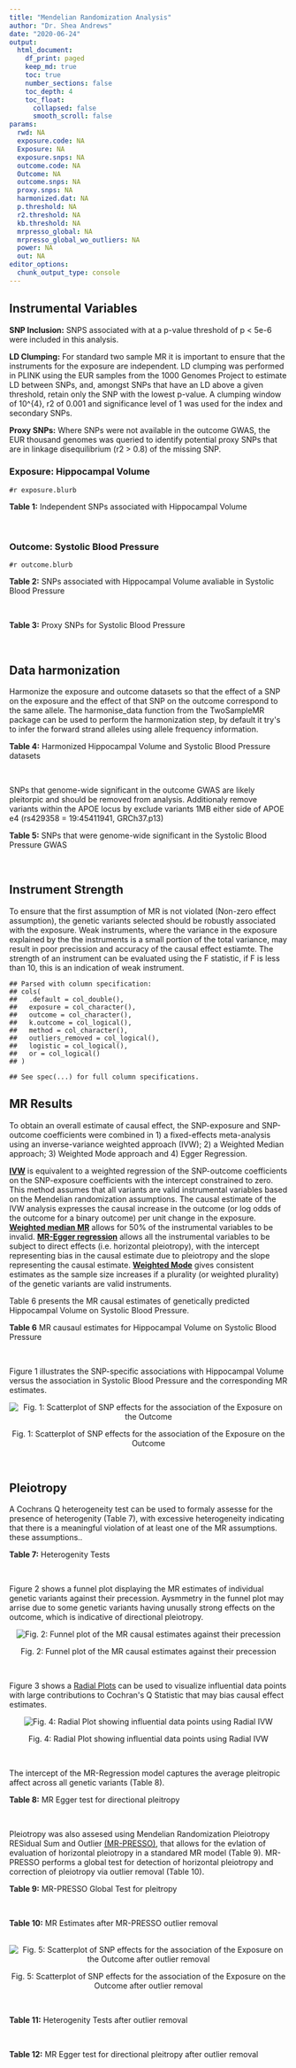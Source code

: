 ```yaml
---
title: "Mendelian Randomization Analysis"
author: "Dr. Shea Andrews"
date: "2020-06-24"
output:
  html_document:
    df_print: paged
    keep_md: true
    toc: true
    number_sections: false
    toc_depth: 4
    toc_float:
      collapsed: false
      smooth_scroll: false
params:
  rwd: NA
  exposure.code: NA
  Exposure: NA
  exposure.snps: NA
  outcome.code: NA
  Outcome: NA
  outcome.snps: NA
  proxy.snps: NA
  harmonized.dat: NA
  p.threshold: NA
  r2.threshold: NA
  kb.threshold: NA
  mrpresso_global: NA
  mrpresso_global_wo_outliers: NA
  power: NA
  out: NA
editor_options:
  chunk_output_type: console
---
```







## Instrumental Variables
**SNP Inclusion:** SNPS associated with at a p-value threshold of p < 5e-6 were included in this analysis.
<br>

**LD Clumping:** For standard two sample MR it is important to ensure that the instruments for the exposure are independent. LD clumping was performed in PLINK using the EUR samples from the 1000 Genomes Project to estimate LD between SNPs, and, amongst SNPs that have an LD above a given threshold, retain only the SNP with the lowest p-value. A clumping window of 10^{4}, r2 of 0.001 and significance level of 1 was used for the index and secondary SNPs.
<br>

**Proxy SNPs:** Where SNPs were not available in the outcome GWAS, the EUR thousand genomes was queried to identify potential proxy SNPs that are in linkage disequilibrium (r2 > 0.8) of the missing SNP.
<br>

### Exposure: Hippocampal Volume
`#r exposure.blurb`
<br>

**Table 1:** Independent SNPs associated with Hippocampal Volume
<div data-pagedtable="false">
  <script data-pagedtable-source type="application/json">
{"columns":[{"label":["SNP"],"name":[1],"type":["chr"],"align":["left"]},{"label":["CHROM"],"name":[2],"type":["dbl"],"align":["right"]},{"label":["POS"],"name":[3],"type":["dbl"],"align":["right"]},{"label":["REF"],"name":[4],"type":["chr"],"align":["left"]},{"label":["ALT"],"name":[5],"type":["chr"],"align":["left"]},{"label":["AF"],"name":[6],"type":["dbl"],"align":["right"]},{"label":["BETA"],"name":[7],"type":["dbl"],"align":["right"]},{"label":["SE"],"name":[8],"type":["dbl"],"align":["right"]},{"label":["Z"],"name":[9],"type":["dbl"],"align":["right"]},{"label":["P"],"name":[10],"type":["dbl"],"align":["right"]},{"label":["N"],"name":[11],"type":["dbl"],"align":["right"]},{"label":["TRAIT"],"name":[12],"type":["chr"],"align":["left"]}],"data":[{"1":"rs10908512","2":"1","3":"153856498","4":"C","5":"T","6":"0.5624","7":"0.04051169","8":"0.008700965","9":"4.656","10":"3.217e-06","11":"26814","12":"Hippocampal_Volume"},{"1":"rs7588305","2":"2","3":"8780959","4":"G","5":"C","6":"0.5308","7":"-0.04002256","8":"0.008681684","9":"-4.610","10":"4.023e-06","11":"26615","12":"Hippocampal_Volume"},{"1":"rs59966106","2":"2","3":"96999086","4":"A","5":"G","6":"0.3114","7":"0.04276760","8":"0.009321611","9":"4.588","10":"4.470e-06","11":"26814","12":"Hippocampal_Volume"},{"1":"rs2268894","2":"2","3":"162856148","4":"C","5":"T","6":"0.5412","7":"-0.05668170","8":"0.008658983","9":"-6.546","10":"5.894e-11","11":"26814","12":"Hippocampal_Volume"},{"1":"rs138012093","2":"4","3":"134506440","4":"G","5":"A","6":"0.0173","7":"-0.16180284","8":"0.033576021","9":"-4.819","10":"1.445e-06","11":"26065","12":"Hippocampal_Volume"},{"1":"rs144578582","2":"4","3":"155539564","4":"G","5":"A","6":"0.0068","7":"-0.36225028","8":"0.074659992","9":"-4.852","10":"1.221e-06","11":"13258","12":"Hippocampal_Volume"},{"1":"rs6552737","2":"4","3":"184955461","4":"T","5":"A","6":"0.4152","7":"-0.04324518","8":"0.008759404","9":"-4.937","10":"7.922e-07","11":"26814","12":"Hippocampal_Volume"},{"1":"rs2289881","2":"5","3":"66084260","4":"G","5":"T","6":"0.3544","7":"-0.05014690","8":"0.009022472","9":"-5.558","10":"2.728e-08","11":"26814","12":"Hippocampal_Volume"},{"1":"rs148054686","2":"5","3":"94459128","4":"G","5":"A","6":"0.0124","7":"-0.21659175","8":"0.047064699","9":"-4.602","10":"4.184e-06","11":"18411","12":"Hippocampal_Volume"},{"1":"rs10041542","2":"5","3":"167832067","4":"T","5":"C","6":"0.2452","7":"-0.04686000","8":"0.010070917","9":"-4.653","10":"3.273e-06","11":"26615","12":"Hippocampal_Volume"},{"1":"rs17172044","2":"7","3":"42397586","4":"A","5":"C","6":"0.0775","7":"-0.07408290","8":"0.016143574","9":"-4.589","10":"4.464e-06","11":"26814","12":"Hippocampal_Volume"},{"1":"rs2346440","2":"7","3":"133685512","4":"G","5":"C","6":"0.4591","7":"0.04059843","8":"0.008661921","9":"4.687","10":"2.767e-06","11":"26814","12":"Hippocampal_Volume"},{"1":"rs11979341","2":"7","3":"155797978","4":"C","5":"G","6":"0.3163","7":"0.06558170","8":"0.009708611","9":"6.755","10":"1.424e-11","11":"24484","12":"Hippocampal_Volume"},{"1":"rs11993215","2":"8","3":"28055926","4":"A","5":"T","6":"0.9102","7":"0.06998320","8":"0.015193929","9":"4.606","10":"4.108e-06","11":"26477","12":"Hippocampal_Volume"},{"1":"rs113835443","2":"8","3":"144717251","4":"C","5":"T","6":"0.0904","7":"0.07553081","8":"0.016197900","9":"4.663","10":"3.118e-06","11":"23154","12":"Hippocampal_Volume"},{"1":"rs62583528","2":"9","3":"106929593","4":"G","5":"A","6":"0.1951","7":"0.05622208","8":"0.010891531","9":"5.162","10":"2.447e-07","11":"26814","12":"Hippocampal_Volume"},{"1":"rs7020341","2":"9","3":"119247974","4":"G","5":"C","6":"0.3590","7":"0.05989482","8":"0.009013518","9":"6.645","10":"3.035e-11","11":"26700","12":"Hippocampal_Volume"},{"1":"rs11245365","2":"10","3":"126482389","4":"G","5":"A","6":"0.5648","7":"-0.04474128","8":"0.008786582","9":"-5.092","10":"3.547e-07","11":"26322","12":"Hippocampal_Volume"},{"1":"rs12802656","2":"11","3":"16534415","4":"A","5":"C","6":"0.4696","7":"-0.03979580","8":"0.008681459","9":"-4.584","10":"4.560e-06","11":"26614","12":"Hippocampal_Volume"},{"1":"rs659065","2":"12","3":"4008887","4":"C","5":"G","6":"0.1413","7":"-0.06743310","8":"0.012611389","9":"-5.347","10":"8.931e-08","11":"25881","12":"Hippocampal_Volume"},{"1":"rs61921502","2":"12","3":"65832468","4":"T","5":"G","6":"0.1534","7":"-0.10788400","8":"0.011964511","9":"-9.017","10":"1.941e-19","11":"26814","12":"Hippocampal_Volume"},{"1":"rs79522035","2":"12","3":"72956782","4":"C","5":"T","6":"0.0419","7":"0.09939183","8":"0.021592837","9":"4.603","10":"4.164e-06","11":"26692","12":"Hippocampal_Volume"},{"1":"rs77956314","2":"12","3":"117323367","4":"T","5":"C","6":"0.0840","7":"0.16185400","8":"0.015536016","9":"10.418","10":"2.055e-25","11":"26814","12":"Hippocampal_Volume"},{"1":"rs143933797","2":"17","3":"78252238","4":"G","5":"A","6":"0.0166","7":"0.22638451","8":"0.047143797","9":"4.802","10":"1.571e-06","11":"13758","12":"Hippocampal_Volume"},{"1":"rs79727675","2":"18","3":"11653053","4":"C","5":"A","6":"0.0472","7":"-0.13610794","8":"0.027913852","9":"-4.876","10":"1.082e-06","11":"14245","12":"Hippocampal_Volume"},{"1":"rs429358","2":"19","3":"45411941","4":"T","5":"C","6":"0.1537","7":"-0.06342470","8":"0.012519680","9":"-5.066","10":"4.067e-07","11":"24498","12":"Hippocampal_Volume"},{"1":"rs6060504","2":"20","3":"34197619","4":"T","5":"C","6":"0.1624","7":"0.06315530","8":"0.011701919","9":"5.397","10":"6.762e-08","11":"26814","12":"Hippocampal_Volume"},{"1":"rs5753220","2":"22","3":"30986350","4":"T","5":"C","6":"0.2497","7":"-0.04931970","8":"0.010038609","9":"-4.913","10":"8.988e-07","11":"26459","12":"Hippocampal_Volume"}],"options":{"columns":{"min":{},"max":[10]},"rows":{"min":[10],"max":[10]},"pages":{}}}
  </script>
</div>
<br>

### Outcome: Systolic Blood Pressure
`#r outcome.blurb`
<br>

**Table 2:** SNPs associated with Hippocampal Volume avaliable in Systolic Blood Pressure
<div data-pagedtable="false">
  <script data-pagedtable-source type="application/json">
{"columns":[{"label":["SNP"],"name":[1],"type":["chr"],"align":["left"]},{"label":["CHROM"],"name":[2],"type":["dbl"],"align":["right"]},{"label":["POS"],"name":[3],"type":["dbl"],"align":["right"]},{"label":["REF"],"name":[4],"type":["chr"],"align":["left"]},{"label":["ALT"],"name":[5],"type":["chr"],"align":["left"]},{"label":["AF"],"name":[6],"type":["dbl"],"align":["right"]},{"label":["BETA"],"name":[7],"type":["dbl"],"align":["right"]},{"label":["SE"],"name":[8],"type":["dbl"],"align":["right"]},{"label":["Z"],"name":[9],"type":["dbl"],"align":["right"]},{"label":["P"],"name":[10],"type":["dbl"],"align":["right"]},{"label":["N"],"name":[11],"type":["dbl"],"align":["right"]},{"label":["TRAIT"],"name":[12],"type":["chr"],"align":["left"]}],"data":[{"1":"rs10908512","2":"1","3":"153856498","4":"C","5":"T","6":"0.5595","7":"0.0666","8":"0.0303","9":"2.19801980","10":"2.808e-02","11":"737055","12":"Systolic_Blood_Pressure"},{"1":"rs7588305","2":"2","3":"8780959","4":"G","5":"C","6":"0.5421","7":"0.0270","8":"0.0313","9":"0.86261981","10":"3.893e-01","11":"735053","12":"Systolic_Blood_Pressure"},{"1":"rs59966106","2":"2","3":"96999086","4":"A","5":"G","6":"0.3186","7":"-0.1201","8":"0.0322","9":"-3.72981000","10":"1.939e-04","11":"738169","12":"Systolic_Blood_Pressure"},{"1":"rs2268894","2":"2","3":"162856148","4":"C","5":"T","6":"0.5306","7":"-0.0263","8":"0.0302","9":"-0.87086093","10":"3.840e-01","11":"738170","12":"Systolic_Blood_Pressure"},{"1":"rs138012093","2":"4","3":"134506440","4":"G","5":"A","6":"0.0180","7":"-0.0059","8":"0.1263","9":"-0.04671417","10":"9.624e-01","11":"734693","12":"Systolic_Blood_Pressure"},{"1":"rs144578582","2":"NA","3":"NA","4":"NA","5":"NA","6":"NA","7":"NA","8":"NA","9":"NA","10":"NA","11":"NA","12":"NA"},{"1":"rs6552737","2":"4","3":"184955461","4":"T","5":"A","6":"0.4310","7":"-0.0108","8":"0.0311","9":"-0.34726688","10":"7.288e-01","11":"734147","12":"Systolic_Blood_Pressure"},{"1":"rs2289881","2":"5","3":"66084260","4":"G","5":"T","6":"0.3568","7":"-0.0658","8":"0.0315","9":"-2.08888889","10":"3.694e-02","11":"738169","12":"Systolic_Blood_Pressure"},{"1":"rs148054686","2":"NA","3":"NA","4":"NA","5":"NA","6":"NA","7":"NA","8":"NA","9":"NA","10":"NA","11":"NA","12":"NA"},{"1":"rs10041542","2":"5","3":"167832067","4":"T","5":"C","6":"0.2501","7":"-0.0064","8":"0.0352","9":"-0.18181800","10":"8.552e-01","11":"735149","12":"Systolic_Blood_Pressure"},{"1":"rs17172044","2":"7","3":"42397586","4":"A","5":"C","6":"0.0733","7":"0.0366","8":"0.0584","9":"0.62671200","10":"5.304e-01","11":"738167","12":"Systolic_Blood_Pressure"},{"1":"rs2346440","2":"7","3":"133685512","4":"G","5":"C","6":"0.4578","7":"0.0163","8":"0.0302","9":"0.53973510","10":"5.892e-01","11":"738170","12":"Systolic_Blood_Pressure"},{"1":"rs11979341","2":"7","3":"155797978","4":"C","5":"G","6":"0.3065","7":"0.0098","8":"0.0350","9":"0.28000000","10":"7.804e-01","11":"720283","12":"Systolic_Blood_Pressure"},{"1":"rs11993215","2":"NA","3":"NA","4":"NA","5":"NA","6":"NA","7":"NA","8":"NA","9":"NA","10":"NA","11":"NA","12":"NA"},{"1":"rs113835443","2":"8","3":"144717251","4":"C","5":"T","6":"0.1008","7":"-0.0374","8":"0.0529","9":"-0.70699433","10":"4.796e-01","11":"724654","12":"Systolic_Blood_Pressure"},{"1":"rs62583528","2":"9","3":"106929593","4":"G","5":"A","6":"0.2103","7":"0.0429","8":"0.0373","9":"1.15013405","10":"2.501e-01","11":"745818","12":"Systolic_Blood_Pressure"},{"1":"rs7020341","2":"9","3":"119247974","4":"G","5":"C","6":"0.3606","7":"0.0216","8":"0.0314","9":"0.68789809","10":"4.906e-01","11":"741944","12":"Systolic_Blood_Pressure"},{"1":"rs11245365","2":"10","3":"126482389","4":"G","5":"A","6":"0.5711","7":"-0.0365","8":"0.0305","9":"-1.19672131","10":"2.307e-01","11":"738170","12":"Systolic_Blood_Pressure"},{"1":"rs12802656","2":"11","3":"16534415","4":"A","5":"C","6":"0.4796","7":"-0.1718","8":"0.0303","9":"-5.66997000","10":"1.375e-08","11":"729908","12":"Systolic_Blood_Pressure"},{"1":"rs659065","2":"12","3":"4008887","4":"C","5":"G","6":"0.1448","7":"-0.0040","8":"0.0428","9":"-0.09345790","10":"9.259e-01","11":"742025","12":"Systolic_Blood_Pressure"},{"1":"rs61921502","2":"12","3":"65832468","4":"T","5":"G","6":"0.1649","7":"-0.0341","8":"0.0419","9":"-0.81384200","10":"4.161e-01","11":"744813","12":"Systolic_Blood_Pressure"},{"1":"rs79522035","2":"12","3":"72956782","4":"C","5":"T","6":"0.0402","7":"0.0456","8":"0.0798","9":"0.57142857","10":"5.676e-01","11":"744703","12":"Systolic_Blood_Pressure"},{"1":"rs77956314","2":"12","3":"117323367","4":"T","5":"C","6":"0.0835","7":"0.1033","8":"0.0548","9":"1.88504000","10":"5.933e-02","11":"745817","12":"Systolic_Blood_Pressure"},{"1":"rs143933797","2":"17","3":"78252238","4":"G","5":"A","6":"0.0287","7":"-0.0609","8":"0.0996","9":"-0.61144578","10":"5.409e-01","11":"709941","12":"Systolic_Blood_Pressure"},{"1":"rs79727675","2":"18","3":"11653053","4":"C","5":"A","6":"0.0521","7":"0.0040","8":"0.0736","9":"0.05434783","10":"9.569e-01","11":"689699","12":"Systolic_Blood_Pressure"},{"1":"rs429358","2":"19","3":"45411941","4":"T","5":"C","6":"0.1532","7":"0.1377","8":"0.0429","9":"3.20979000","10":"1.322e-03","11":"739409","12":"Systolic_Blood_Pressure"},{"1":"rs6060504","2":"20","3":"34197619","4":"T","5":"C","6":"0.1499","7":"0.0476","8":"0.0423","9":"1.12530000","10":"2.604e-01","11":"745818","12":"Systolic_Blood_Pressure"},{"1":"rs5753220","2":"22","3":"30986350","4":"T","5":"C","6":"0.2604","7":"0.0166","8":"0.0344","9":"0.48255800","10":"6.292e-01","11":"737558","12":"Systolic_Blood_Pressure"}],"options":{"columns":{"min":{},"max":[10]},"rows":{"min":[10],"max":[10]},"pages":{}}}
  </script>
</div>
<br>

**Table 3:** Proxy SNPs for Systolic Blood Pressure
<div data-pagedtable="false">
  <script data-pagedtable-source type="application/json">
{"columns":[{"label":["target_snp"],"name":[1],"type":["chr"],"align":["left"]},{"label":["proxy_snp"],"name":[2],"type":["lgl"],"align":["right"]},{"label":["ld.r2"],"name":[3],"type":["lgl"],"align":["right"]},{"label":["Dprime"],"name":[4],"type":["lgl"],"align":["right"]},{"label":["PHASE"],"name":[5],"type":["lgl"],"align":["right"]},{"label":["X12"],"name":[6],"type":["lgl"],"align":["right"]},{"label":["CHROM"],"name":[7],"type":["lgl"],"align":["right"]},{"label":["POS"],"name":[8],"type":["lgl"],"align":["right"]},{"label":["REF.proxy"],"name":[9],"type":["lgl"],"align":["right"]},{"label":["ALT.proxy"],"name":[10],"type":["lgl"],"align":["right"]},{"label":["AF"],"name":[11],"type":["lgl"],"align":["right"]},{"label":["BETA"],"name":[12],"type":["lgl"],"align":["right"]},{"label":["SE"],"name":[13],"type":["lgl"],"align":["right"]},{"label":["Z"],"name":[14],"type":["lgl"],"align":["right"]},{"label":["P"],"name":[15],"type":["lgl"],"align":["right"]},{"label":["N"],"name":[16],"type":["lgl"],"align":["right"]},{"label":["TRAIT"],"name":[17],"type":["lgl"],"align":["right"]},{"label":["ref"],"name":[18],"type":["lgl"],"align":["right"]},{"label":["ref.proxy"],"name":[19],"type":["lgl"],"align":["right"]},{"label":["alt"],"name":[20],"type":["lgl"],"align":["right"]},{"label":["alt.proxy"],"name":[21],"type":["lgl"],"align":["right"]},{"label":["ALT"],"name":[22],"type":["lgl"],"align":["right"]},{"label":["REF"],"name":[23],"type":["lgl"],"align":["right"]},{"label":["proxy.outcome"],"name":[24],"type":["lgl"],"align":["right"]}],"data":[{"1":"rs144578582","2":"NA","3":"NA","4":"NA","5":"NA","6":"NA","7":"NA","8":"NA","9":"NA","10":"NA","11":"NA","12":"NA","13":"NA","14":"NA","15":"NA","16":"NA","17":"NA","18":"NA","19":"NA","20":"NA","21":"NA","22":"NA","23":"NA","24":"NA"},{"1":"rs148054686","2":"NA","3":"NA","4":"NA","5":"NA","6":"NA","7":"NA","8":"NA","9":"NA","10":"NA","11":"NA","12":"NA","13":"NA","14":"NA","15":"NA","16":"NA","17":"NA","18":"NA","19":"NA","20":"NA","21":"NA","22":"NA","23":"NA","24":"NA"},{"1":"rs11993215","2":"NA","3":"NA","4":"NA","5":"NA","6":"NA","7":"NA","8":"NA","9":"NA","10":"NA","11":"NA","12":"NA","13":"NA","14":"NA","15":"NA","16":"NA","17":"NA","18":"NA","19":"NA","20":"NA","21":"NA","22":"NA","23":"NA","24":"NA"}],"options":{"columns":{"min":{},"max":[10]},"rows":{"min":[10],"max":[10]},"pages":{}}}
  </script>
</div>
<br>

## Data harmonization
Harmonize the exposure and outcome datasets so that the effect of a SNP on the exposure and the effect of that SNP on the outcome correspond to the same allele. The harmonise_data function from the TwoSampleMR package can be used to perform the harmonization step, by default it try's to infer the forward strand alleles using allele frequency information.
<br>

**Table 4:** Harmonized Hippocampal Volume and Systolic Blood Pressure datasets
<div data-pagedtable="false">
  <script data-pagedtable-source type="application/json">
{"columns":[{"label":["SNP"],"name":[1],"type":["chr"],"align":["left"]},{"label":["effect_allele.exposure"],"name":[2],"type":["chr"],"align":["left"]},{"label":["other_allele.exposure"],"name":[3],"type":["chr"],"align":["left"]},{"label":["effect_allele.outcome"],"name":[4],"type":["chr"],"align":["left"]},{"label":["other_allele.outcome"],"name":[5],"type":["chr"],"align":["left"]},{"label":["beta.exposure"],"name":[6],"type":["dbl"],"align":["right"]},{"label":["beta.outcome"],"name":[7],"type":["dbl"],"align":["right"]},{"label":["eaf.exposure"],"name":[8],"type":["dbl"],"align":["right"]},{"label":["eaf.outcome"],"name":[9],"type":["dbl"],"align":["right"]},{"label":["remove"],"name":[10],"type":["lgl"],"align":["right"]},{"label":["palindromic"],"name":[11],"type":["lgl"],"align":["right"]},{"label":["ambiguous"],"name":[12],"type":["lgl"],"align":["right"]},{"label":["id.outcome"],"name":[13],"type":["chr"],"align":["left"]},{"label":["chr.outcome"],"name":[14],"type":["dbl"],"align":["right"]},{"label":["pos.outcome"],"name":[15],"type":["dbl"],"align":["right"]},{"label":["se.outcome"],"name":[16],"type":["dbl"],"align":["right"]},{"label":["z.outcome"],"name":[17],"type":["dbl"],"align":["right"]},{"label":["pval.outcome"],"name":[18],"type":["dbl"],"align":["right"]},{"label":["samplesize.outcome"],"name":[19],"type":["dbl"],"align":["right"]},{"label":["outcome"],"name":[20],"type":["chr"],"align":["left"]},{"label":["mr_keep.outcome"],"name":[21],"type":["lgl"],"align":["right"]},{"label":["pval_origin.outcome"],"name":[22],"type":["chr"],"align":["left"]},{"label":["chr.exposure"],"name":[23],"type":["dbl"],"align":["right"]},{"label":["pos.exposure"],"name":[24],"type":["dbl"],"align":["right"]},{"label":["se.exposure"],"name":[25],"type":["dbl"],"align":["right"]},{"label":["z.exposure"],"name":[26],"type":["dbl"],"align":["right"]},{"label":["pval.exposure"],"name":[27],"type":["dbl"],"align":["right"]},{"label":["samplesize.exposure"],"name":[28],"type":["dbl"],"align":["right"]},{"label":["exposure"],"name":[29],"type":["chr"],"align":["left"]},{"label":["mr_keep.exposure"],"name":[30],"type":["lgl"],"align":["right"]},{"label":["pval_origin.exposure"],"name":[31],"type":["chr"],"align":["left"]},{"label":["id.exposure"],"name":[32],"type":["chr"],"align":["left"]},{"label":["action"],"name":[33],"type":["dbl"],"align":["right"]},{"label":["mr_keep"],"name":[34],"type":["lgl"],"align":["right"]},{"label":["pleitropy_keep"],"name":[35],"type":["lgl"],"align":["right"]},{"label":["pt"],"name":[36],"type":["dbl"],"align":["right"]},{"label":["mrpresso_RSSobs"],"name":[37],"type":["dbl"],"align":["right"]},{"label":["mrpresso_pval"],"name":[38],"type":["chr"],"align":["left"]},{"label":["mrpresso_keep"],"name":[39],"type":["lgl"],"align":["right"]}],"data":[{"1":"rs10041542","2":"C","3":"T","4":"C","5":"T","6":"-0.04686000","7":"-0.0064","8":"0.2452","9":"0.2501","10":"FALSE","11":"FALSE","12":"FALSE","13":"Te6mEv","14":"5","15":"167832067","16":"0.0352","17":"-0.18181800","18":"8.552e-01","19":"735149","20":"Evangelou2018sbp","21":"TRUE","22":"reported","23":"5","24":"167832067","25":"0.010070917","26":"-4.653","27":"3.273e-06","28":"26615","29":"Hilbar2017hipv","30":"TRUE","31":"reported","32":"CI1AIJ","33":"2","34":"TRUE","35":"TRUE","36":"5e-06","37":"2.710720e-05","38":"1","39":"TRUE"},{"1":"rs10908512","2":"T","3":"C","4":"T","5":"C","6":"0.04051169","7":"0.0666","8":"0.5624","9":"0.5595","10":"FALSE","11":"FALSE","12":"FALSE","13":"Te6mEv","14":"1","15":"153856498","16":"0.0303","17":"2.19801980","18":"2.808e-02","19":"737055","20":"Evangelou2018sbp","21":"TRUE","22":"reported","23":"1","24":"153856498","25":"0.008700965","26":"4.656","27":"3.217e-06","28":"26814","29":"Hilbar2017hipv","30":"TRUE","31":"reported","32":"CI1AIJ","33":"2","34":"TRUE","35":"TRUE","36":"5e-06","37":"3.413367e-03","38":"1","39":"TRUE"},{"1":"rs11245365","2":"A","3":"G","4":"A","5":"G","6":"-0.04474128","7":"-0.0365","8":"0.5648","9":"0.5711","10":"FALSE","11":"FALSE","12":"FALSE","13":"Te6mEv","14":"10","15":"126482389","16":"0.0305","17":"-1.19672131","18":"2.307e-01","19":"738170","20":"Evangelou2018sbp","21":"TRUE","22":"reported","23":"10","24":"126482389","25":"0.008786582","26":"-5.092","27":"3.547e-07","28":"26322","29":"Hilbar2017hipv","30":"TRUE","31":"reported","32":"CI1AIJ","33":"2","34":"TRUE","35":"TRUE","36":"5e-06","37":"7.026060e-04","38":"1","39":"TRUE"},{"1":"rs113835443","2":"T","3":"C","4":"T","5":"C","6":"0.07553081","7":"-0.0374","8":"0.0904","9":"0.1008","10":"FALSE","11":"FALSE","12":"FALSE","13":"Te6mEv","14":"8","15":"144717251","16":"0.0529","17":"-0.70699433","18":"4.796e-01","19":"724654","20":"Evangelou2018sbp","21":"TRUE","22":"reported","23":"8","24":"144717251","25":"0.016197900","26":"4.663","27":"3.118e-06","28":"23154","29":"Hilbar2017hipv","30":"TRUE","31":"reported","32":"CI1AIJ","33":"2","34":"TRUE","35":"TRUE","36":"5e-06","37":"3.341982e-03","38":"1","39":"TRUE"},{"1":"rs11979341","2":"G","3":"C","4":"G","5":"C","6":"0.06558170","7":"0.0098","8":"0.3163","9":"0.3065","10":"FALSE","11":"TRUE","12":"FALSE","13":"Te6mEv","14":"7","15":"155797978","16":"0.0350","17":"0.28000000","18":"7.804e-01","19":"720283","20":"Evangelou2018sbp","21":"TRUE","22":"reported","23":"7","24":"155797978","25":"0.009708611","26":"6.755","27":"1.424e-11","28":"24484","29":"Hilbar2017hipv","30":"TRUE","31":"reported","32":"CI1AIJ","33":"2","34":"TRUE","35":"TRUE","36":"5e-06","37":"4.374358e-05","38":"1","39":"TRUE"},{"1":"rs12802656","2":"C","3":"A","4":"C","5":"A","6":"-0.03979580","7":"-0.1718","8":"0.4696","9":"0.4796","10":"FALSE","11":"FALSE","12":"FALSE","13":"Te6mEv","14":"11","15":"16534415","16":"0.0303","17":"-5.66997000","18":"1.375e-08","19":"729908","20":"Evangelou2018sbp","21":"TRUE","22":"reported","23":"11","24":"16534415","25":"0.008681459","26":"-4.584","27":"4.560e-06","28":"26614","29":"Hilbar2017hipv","30":"TRUE","31":"reported","32":"CI1AIJ","33":"2","34":"TRUE","35":"FALSE","36":"5e-06","37":"NA","38":"NA","39":"NA"},{"1":"rs138012093","2":"A","3":"G","4":"A","5":"G","6":"-0.16180284","7":"-0.0059","8":"0.0173","9":"0.0180","10":"FALSE","11":"FALSE","12":"FALSE","13":"Te6mEv","14":"4","15":"134506440","16":"0.1263","17":"-0.04671417","18":"9.624e-01","19":"734693","20":"Evangelou2018sbp","21":"TRUE","22":"reported","23":"4","24":"134506440","25":"0.033576021","26":"-4.819","27":"1.445e-06","28":"26065","29":"Hilbar2017hipv","30":"TRUE","31":"reported","32":"CI1AIJ","33":"2","34":"TRUE","35":"TRUE","36":"5e-06","37":"1.196301e-03","38":"1","39":"TRUE"},{"1":"rs143933797","2":"A","3":"G","4":"A","5":"G","6":"0.22638451","7":"-0.0609","8":"0.0166","9":"0.0287","10":"FALSE","11":"FALSE","12":"FALSE","13":"Te6mEv","14":"17","15":"78252238","16":"0.0996","17":"-0.61144578","18":"5.409e-01","19":"709941","20":"Evangelou2018sbp","21":"TRUE","22":"reported","23":"17","24":"78252238","25":"0.047143797","26":"4.802","27":"1.571e-06","28":"13758","29":"Hilbar2017hipv","30":"TRUE","31":"reported","32":"CI1AIJ","33":"2","34":"TRUE","35":"TRUE","36":"5e-06","37":"1.615113e-02","38":"1","39":"TRUE"},{"1":"rs17172044","2":"C","3":"A","4":"C","5":"A","6":"-0.07408290","7":"0.0366","8":"0.0775","9":"0.0733","10":"FALSE","11":"FALSE","12":"FALSE","13":"Te6mEv","14":"7","15":"42397586","16":"0.0584","17":"0.62671200","18":"5.304e-01","19":"738167","20":"Evangelou2018sbp","21":"TRUE","22":"reported","23":"7","24":"42397586","25":"0.016143574","26":"-4.589","27":"4.464e-06","28":"26814","29":"Hilbar2017hipv","30":"TRUE","31":"reported","32":"CI1AIJ","33":"2","34":"TRUE","35":"TRUE","36":"5e-06","37":"3.158766e-03","38":"1","39":"TRUE"},{"1":"rs2268894","2":"T","3":"C","4":"T","5":"C","6":"-0.05668170","7":"-0.0263","8":"0.5412","9":"0.5306","10":"FALSE","11":"FALSE","12":"FALSE","13":"Te6mEv","14":"2","15":"162856148","16":"0.0302","17":"-0.87086093","18":"3.840e-01","19":"738170","20":"Evangelou2018sbp","21":"TRUE","22":"reported","23":"2","24":"162856148","25":"0.008658983","26":"-6.546","27":"5.894e-11","28":"26814","29":"Hilbar2017hipv","30":"TRUE","31":"reported","32":"CI1AIJ","33":"2","34":"TRUE","35":"TRUE","36":"5e-06","37":"1.746304e-04","38":"1","39":"TRUE"},{"1":"rs2289881","2":"T","3":"G","4":"T","5":"G","6":"-0.05014690","7":"-0.0658","8":"0.3544","9":"0.3568","10":"FALSE","11":"FALSE","12":"FALSE","13":"Te6mEv","14":"5","15":"66084260","16":"0.0315","17":"-2.08888889","18":"3.694e-02","19":"738169","20":"Evangelou2018sbp","21":"TRUE","22":"reported","23":"5","24":"66084260","25":"0.009022472","26":"-5.558","27":"2.728e-08","28":"26814","29":"Hilbar2017hipv","30":"TRUE","31":"reported","32":"CI1AIJ","33":"2","34":"TRUE","35":"TRUE","36":"5e-06","37":"3.122975e-03","38":"1","39":"TRUE"},{"1":"rs2346440","2":"C","3":"G","4":"C","5":"G","6":"0.04059843","7":"0.0163","8":"0.4591","9":"0.4578","10":"FALSE","11":"TRUE","12":"TRUE","13":"Te6mEv","14":"7","15":"133685512","16":"0.0302","17":"0.53973510","18":"5.892e-01","19":"738170","20":"Evangelou2018sbp","21":"TRUE","22":"reported","23":"7","24":"133685512","25":"0.008661921","26":"4.687","27":"2.767e-06","28":"26814","29":"Hilbar2017hipv","30":"TRUE","31":"reported","32":"CI1AIJ","33":"2","34":"FALSE","35":"TRUE","36":"5e-06","37":"NA","38":"NA","39":"NA"},{"1":"rs429358","2":"C","3":"T","4":"C","5":"T","6":"-0.06342470","7":"0.1377","8":"0.1537","9":"0.1532","10":"FALSE","11":"FALSE","12":"FALSE","13":"Te6mEv","14":"19","15":"45411941","16":"0.0429","17":"3.20979000","18":"1.322e-03","19":"739409","20":"Evangelou2018sbp","21":"TRUE","22":"reported","23":"19","24":"45411941","25":"0.012519680","26":"-5.066","27":"4.067e-07","28":"24498","29":"Hilbar2017hipv","30":"TRUE","31":"reported","32":"CI1AIJ","33":"2","34":"TRUE","35":"FALSE","36":"5e-06","37":"NA","38":"NA","39":"NA"},{"1":"rs5753220","2":"C","3":"T","4":"C","5":"T","6":"-0.04931970","7":"0.0166","8":"0.2497","9":"0.2604","10":"FALSE","11":"FALSE","12":"FALSE","13":"Te6mEv","14":"22","15":"30986350","16":"0.0344","17":"0.48255800","18":"6.292e-01","19":"737558","20":"Evangelou2018sbp","21":"TRUE","22":"reported","23":"22","24":"30986350","25":"0.010038609","26":"-4.913","27":"8.988e-07","28":"26459","29":"Hilbar2017hipv","30":"TRUE","31":"reported","32":"CI1AIJ","33":"2","34":"TRUE","35":"TRUE","36":"5e-06","37":"8.798923e-04","38":"1","39":"TRUE"},{"1":"rs59966106","2":"G","3":"A","4":"G","5":"A","6":"0.04276760","7":"-0.1201","8":"0.3114","9":"0.3186","10":"FALSE","11":"FALSE","12":"FALSE","13":"Te6mEv","14":"2","15":"96999086","16":"0.0322","17":"-3.72981000","18":"1.939e-04","19":"738169","20":"Evangelou2018sbp","21":"TRUE","22":"reported","23":"2","24":"96999086","25":"0.009321611","26":"4.588","27":"4.470e-06","28":"26814","29":"Hilbar2017hipv","30":"TRUE","31":"reported","32":"CI1AIJ","33":"2","34":"TRUE","35":"TRUE","36":"5e-06","37":"1.808343e-02","38":"<0.02","39":"FALSE"},{"1":"rs6060504","2":"C","3":"T","4":"C","5":"T","6":"0.06315530","7":"0.0476","8":"0.1624","9":"0.1499","10":"FALSE","11":"FALSE","12":"FALSE","13":"Te6mEv","14":"20","15":"34197619","16":"0.0423","17":"1.12530000","18":"2.604e-01","19":"745818","20":"Evangelou2018sbp","21":"TRUE","22":"reported","23":"20","24":"34197619","25":"0.011701919","26":"5.397","27":"6.762e-08","28":"26814","29":"Hilbar2017hipv","30":"TRUE","31":"reported","32":"CI1AIJ","33":"2","34":"TRUE","35":"TRUE","36":"5e-06","37":"1.115118e-03","38":"1","39":"TRUE"},{"1":"rs61921502","2":"G","3":"T","4":"G","5":"T","6":"-0.10788400","7":"-0.0341","8":"0.1534","9":"0.1649","10":"FALSE","11":"FALSE","12":"FALSE","13":"Te6mEv","14":"12","15":"65832468","16":"0.0419","17":"-0.81384200","18":"4.161e-01","19":"744813","20":"Evangelou2018sbp","21":"TRUE","22":"reported","23":"12","24":"65832468","25":"0.011964511","26":"-9.017","27":"1.941e-19","28":"26814","29":"Hilbar2017hipv","30":"TRUE","31":"reported","32":"CI1AIJ","33":"2","34":"TRUE","35":"TRUE","36":"5e-06","37":"7.536493e-05","38":"1","39":"TRUE"},{"1":"rs62583528","2":"A","3":"G","4":"A","5":"G","6":"0.05622208","7":"0.0429","8":"0.1951","9":"0.2103","10":"FALSE","11":"FALSE","12":"FALSE","13":"Te6mEv","14":"9","15":"106929593","16":"0.0373","17":"1.15013405","18":"2.501e-01","19":"745818","20":"Evangelou2018sbp","21":"TRUE","22":"reported","23":"9","24":"106929593","25":"0.010891531","26":"5.162","27":"2.447e-07","28":"26814","29":"Hilbar2017hipv","30":"TRUE","31":"reported","32":"CI1AIJ","33":"2","34":"TRUE","35":"TRUE","36":"5e-06","37":"9.178080e-04","38":"1","39":"TRUE"},{"1":"rs6552737","2":"A","3":"T","4":"A","5":"T","6":"-0.04324518","7":"-0.0108","8":"0.4152","9":"0.4310","10":"FALSE","11":"TRUE","12":"TRUE","13":"Te6mEv","14":"4","15":"184955461","16":"0.0311","17":"-0.34726688","18":"7.288e-01","19":"734147","20":"Evangelou2018sbp","21":"TRUE","22":"reported","23":"4","24":"184955461","25":"0.008759404","26":"-4.937","27":"7.922e-07","28":"26814","29":"Hilbar2017hipv","30":"TRUE","31":"reported","32":"CI1AIJ","33":"2","34":"FALSE","35":"TRUE","36":"5e-06","37":"NA","38":"NA","39":"NA"},{"1":"rs659065","2":"G","3":"C","4":"G","5":"C","6":"-0.06743310","7":"-0.0040","8":"0.1413","9":"0.1448","10":"FALSE","11":"TRUE","12":"FALSE","13":"Te6mEv","14":"12","15":"4008887","16":"0.0428","17":"-0.09345790","18":"9.259e-01","19":"742025","20":"Evangelou2018sbp","21":"TRUE","22":"reported","23":"12","24":"4008887","25":"0.012611389","26":"-5.347","27":"8.931e-08","28":"25881","29":"Hilbar2017hipv","30":"TRUE","31":"reported","32":"CI1AIJ","33":"2","34":"TRUE","35":"TRUE","36":"5e-06","37":"1.694340e-04","38":"1","39":"TRUE"},{"1":"rs7020341","2":"C","3":"G","4":"C","5":"G","6":"0.05989482","7":"0.0216","8":"0.3590","9":"0.3606","10":"FALSE","11":"TRUE","12":"FALSE","13":"Te6mEv","14":"9","15":"119247974","16":"0.0314","17":"0.68789809","18":"4.906e-01","19":"741944","20":"Evangelou2018sbp","21":"TRUE","22":"reported","23":"9","24":"119247974","25":"0.009013518","26":"6.645","27":"3.035e-11","28":"26700","29":"Hilbar2017hipv","30":"TRUE","31":"reported","32":"CI1AIJ","33":"2","34":"TRUE","35":"TRUE","36":"5e-06","37":"5.483868e-05","38":"1","39":"TRUE"},{"1":"rs7588305","2":"C","3":"G","4":"C","5":"G","6":"-0.04002256","7":"0.0270","8":"0.5308","9":"0.5421","10":"FALSE","11":"TRUE","12":"TRUE","13":"Te6mEv","14":"2","15":"8780959","16":"0.0313","17":"0.86261981","18":"3.893e-01","19":"735053","20":"Evangelou2018sbp","21":"TRUE","22":"reported","23":"2","24":"8780959","25":"0.008681684","26":"-4.610","27":"4.023e-06","28":"26615","29":"Hilbar2017hipv","30":"TRUE","31":"reported","32":"CI1AIJ","33":"2","34":"FALSE","35":"TRUE","36":"5e-06","37":"NA","38":"NA","39":"NA"},{"1":"rs77956314","2":"C","3":"T","4":"C","5":"T","6":"0.16185400","7":"0.1033","8":"0.0840","9":"0.0835","10":"FALSE","11":"FALSE","12":"FALSE","13":"Te6mEv","14":"12","15":"117323367","16":"0.0548","17":"1.88504000","18":"5.933e-02","19":"745817","20":"Evangelou2018sbp","21":"TRUE","22":"reported","23":"12","24":"117323367","25":"0.015536016","26":"10.418","27":"2.055e-25","28":"26814","29":"Hilbar2017hipv","30":"TRUE","31":"reported","32":"CI1AIJ","33":"2","34":"TRUE","35":"TRUE","36":"5e-06","37":"5.546785e-03","38":"1","39":"TRUE"},{"1":"rs79522035","2":"T","3":"C","4":"T","5":"C","6":"0.09939183","7":"0.0456","8":"0.0419","9":"0.0402","10":"FALSE","11":"FALSE","12":"FALSE","13":"Te6mEv","14":"12","15":"72956782","16":"0.0798","17":"0.57142857","18":"5.676e-01","19":"744703","20":"Evangelou2018sbp","21":"TRUE","22":"reported","23":"12","24":"72956782","25":"0.021592837","26":"4.603","27":"4.164e-06","28":"26692","29":"Hilbar2017hipv","30":"TRUE","31":"reported","32":"CI1AIJ","33":"2","34":"TRUE","35":"TRUE","36":"5e-06","37":"4.781405e-04","38":"1","39":"TRUE"},{"1":"rs79727675","2":"A","3":"C","4":"A","5":"C","6":"-0.13610794","7":"0.0040","8":"0.0472","9":"0.0521","10":"FALSE","11":"FALSE","12":"FALSE","13":"Te6mEv","14":"18","15":"11653053","16":"0.0736","17":"0.05434783","18":"9.569e-01","19":"689699","20":"Evangelou2018sbp","21":"TRUE","22":"reported","23":"18","24":"11653053","25":"0.027913852","26":"-4.876","27":"1.082e-06","28":"14245","29":"Hilbar2017hipv","30":"TRUE","31":"reported","32":"CI1AIJ","33":"2","34":"TRUE","35":"TRUE","36":"5e-06","37":"1.560378e-03","38":"1","39":"TRUE"}],"options":{"columns":{"min":{},"max":[10]},"rows":{"min":[10],"max":[10]},"pages":{}}}
  </script>
</div>
<br>

SNPs that genome-wide significant in the outcome GWAS are likely pleitorpic and should be removed from analysis. Additionaly remove variants within the APOE locus by exclude variants 1MB either side of APOE e4 (rs429358 = 19:45411941, GRCh37.p13)
<br>


**Table 5:** SNPs that were genome-wide significant in the Systolic Blood Pressure GWAS
<div data-pagedtable="false">
  <script data-pagedtable-source type="application/json">
{"columns":[{"label":["SNP"],"name":[1],"type":["chr"],"align":["left"]},{"label":["chr.outcome"],"name":[2],"type":["dbl"],"align":["right"]},{"label":["pos.outcome"],"name":[3],"type":["dbl"],"align":["right"]},{"label":["pval.exposure"],"name":[4],"type":["dbl"],"align":["right"]},{"label":["pval.outcome"],"name":[5],"type":["dbl"],"align":["right"]}],"data":[{"1":"rs12802656","2":"11","3":"16534415","4":"4.560e-06","5":"1.375e-08"},{"1":"rs429358","2":"19","3":"45411941","4":"4.067e-07","5":"1.322e-03"}],"options":{"columns":{"min":{},"max":[10]},"rows":{"min":[10],"max":[10]},"pages":{}}}
  </script>
</div>
<br>


## Instrument Strength
To ensure that the first assumption of MR is not violated (Non-zero effect assumption), the genetic variants selected should be robustly associated with the exposure. Weak instruments, where the variance in the exposure explained by the the instruments is a small portion of the total variance, may result in poor precission and accuracy of the causal effect estiamte. The strength of an instrument can be evaluated using the F statistic, if F is less than 10, this is an indication of weak instrument.


```
## Parsed with column specification:
## cols(
##   .default = col_double(),
##   exposure = col_character(),
##   outcome = col_character(),
##   k.outcome = col_logical(),
##   method = col_character(),
##   outliers_removed = col_logical(),
##   logistic = col_logical(),
##   or = col_logical()
## )
```

```
## See spec(...) for full column specifications.
```

<div data-pagedtable="false">
  <script data-pagedtable-source type="application/json">
{"columns":[{"label":["outliers_removed"],"name":[1],"type":["lgl"],"align":["right"]},{"label":["pve.exposure"],"name":[2],"type":["dbl"],"align":["right"]},{"label":["F"],"name":[3],"type":["dbl"],"align":["right"]},{"label":["Alpha"],"name":[4],"type":["dbl"],"align":["right"]},{"label":["NCP"],"name":[5],"type":["dbl"],"align":["right"]},{"label":["Power"],"name":[6],"type":["dbl"],"align":["right"]}],"data":[{"1":"FALSE","2":"0.02557084","3":"35.15491","4":"0.05","5":"3.866505","6":"0.5025880"},{"1":"TRUE","2":"0.02479996","3":"35.86256","4":"0.05","5":"6.972950","6":"0.7519621"}],"options":{"columns":{"min":{},"max":[10]},"rows":{"min":[10],"max":[10]},"pages":{}}}
  </script>
</div>

##  MR Results
To obtain an overall estimate of causal effect, the SNP-exposure and SNP-outcome coefficients were combined in 1) a fixed-effects meta-analysis using an inverse-variance weighted approach (IVW); 2) a Weighted Median approach; 3) Weighted Mode approach and 4) Egger Regression.


[**IVW**](https://doi.org/10.1002/gepi.21758) is equivalent to a weighted regression of the SNP-outcome coefficients on the SNP-exposure coefficients with the intercept constrained to zero. This method assumes that all variants are valid instrumental variables based on the Mendelian randomization assumptions. The causal estimate of the IVW analysis expresses the causal increase in the outcome (or log odds of the outcome for a binary outcome) per unit change in the exposure. [**Weighted median MR**](https://doi.org/10.1002/gepi.21965) allows for 50% of the instrumental variables to be invalid. [**MR-Egger regression**](https://doi.org/10.1093/ije/dyw220) allows all the instrumental variables to be subject to direct effects (i.e. horizontal pleiotropy), with the intercept representing bias in the causal estimate due to pleiotropy and the slope representing the causal estimate. [**Weighted Mode**](https://doi.org/10.1093/ije/dyx102) gives consistent estimates as the sample size increases if a plurality (or weighted plurality) of the genetic variants are valid instruments.
<br>



Table 6 presents the MR causal estimates of genetically predicted Hippocampal Volume on Systolic Blood Pressure.
<br>

**Table 6** MR causaul estimates for Hippocampal Volume on Systolic Blood Pressure
<div data-pagedtable="false">
  <script data-pagedtable-source type="application/json">
{"columns":[{"label":["id.exposure"],"name":[1],"type":["chr"],"align":["left"]},{"label":["id.outcome"],"name":[2],"type":["chr"],"align":["left"]},{"label":["outcome"],"name":[3],"type":["fctr"],"align":["left"]},{"label":["exposure"],"name":[4],"type":["fctr"],"align":["left"]},{"label":["method"],"name":[5],"type":["fctr"],"align":["left"]},{"label":["nsnp"],"name":[6],"type":["int"],"align":["right"]},{"label":["b"],"name":[7],"type":["dbl"],"align":["right"]},{"label":["se"],"name":[8],"type":["dbl"],"align":["right"]},{"label":["pval"],"name":[9],"type":["dbl"],"align":["right"]}],"data":[{"1":"CI1AIJ","2":"Te6mEv","3":"Evangelou2018sbp","4":"Hilbar2017hipv","5":"Inverse variance weighted (fixed effects)","6":"20","7":"0.2444291","8":"0.1285642","9":"0.05727287"},{"1":"CI1AIJ","2":"Te6mEv","3":"Evangelou2018sbp","4":"Hilbar2017hipv","5":"Weighted median","6":"20","7":"0.3269708","8":"0.1815428","9":"0.07169234"},{"1":"CI1AIJ","2":"Te6mEv","3":"Evangelou2018sbp","4":"Hilbar2017hipv","5":"Weighted mode","6":"20","7":"0.3451919","8":"0.2854590","9":"0.24139881"},{"1":"CI1AIJ","2":"Te6mEv","3":"Evangelou2018sbp","4":"Hilbar2017hipv","5":"MR Egger","6":"20","7":"0.1928436","8":"0.3961170","9":"0.63225043"}],"options":{"columns":{"min":{},"max":[10]},"rows":{"min":[10],"max":[10]},"pages":{}}}
  </script>
</div>
<br>

Figure 1 illustrates the SNP-specific associations with Hippocampal Volume versus the association in Systolic Blood Pressure and the corresponding MR estimates.
<br>

<div class="figure" style="text-align: center">
<img src="/sc/arion/projects/LOAD/shea/Projects/MR_ADPhenome/results/MR_ADbidir/Hilbar2017hipv/Evangelou2018sbp/Hilbar2017hipv_5e-6_Evangelou2018sbp_MR_Analaysis_files/figure-html/scatter_plot-1.png" alt="Fig. 1: Scatterplot of SNP effects for the association of the Exposure on the Outcome"  />
<p class="caption">Fig. 1: Scatterplot of SNP effects for the association of the Exposure on the Outcome</p>
</div>
<br>


## Pleiotropy
A Cochrans Q heterogeneity test can be used to formaly assesse for the presence of heterogenity (Table 7), with excessive heterogeneity indicating that there is a meaningful violation of at least one of the MR assumptions.
these assumptions..
<br>

**Table 7:** Heterogenity Tests
<div data-pagedtable="false">
  <script data-pagedtable-source type="application/json">
{"columns":[{"label":["id.exposure"],"name":[1],"type":["chr"],"align":["left"]},{"label":["id.outcome"],"name":[2],"type":["chr"],"align":["left"]},{"label":["outcome"],"name":[3],"type":["fctr"],"align":["left"]},{"label":["exposure"],"name":[4],"type":["fctr"],"align":["left"]},{"label":["method"],"name":[5],"type":["fctr"],"align":["left"]},{"label":["Q"],"name":[6],"type":["dbl"],"align":["right"]},{"label":["Q_df"],"name":[7],"type":["dbl"],"align":["right"]},{"label":["Q_pval"],"name":[8],"type":["dbl"],"align":["right"]}],"data":[{"1":"CI1AIJ","2":"Te6mEv","3":"Evangelou2018sbp","4":"Hilbar2017hipv","5":"MR Egger","6":"30.87585","7":"18","8":"0.02975330"},{"1":"CI1AIJ","2":"Te6mEv","3":"Evangelou2018sbp","4":"Hilbar2017hipv","5":"Inverse variance weighted","6":"30.91135","7":"19","8":"0.04128617"}],"options":{"columns":{"min":{},"max":[10]},"rows":{"min":[10],"max":[10]},"pages":{}}}
  </script>
</div>
<br>

Figure 2 shows a funnel plot displaying the MR estimates of individual genetic variants against their precession. Aysmmetry in the funnel plot may arrise due to some genetic variants having unusally strong effects on the outcome, which is indicative of directional pleiotropy.
<br>

<div class="figure" style="text-align: center">
<img src="/sc/arion/projects/LOAD/shea/Projects/MR_ADPhenome/results/MR_ADbidir/Hilbar2017hipv/Evangelou2018sbp/Hilbar2017hipv_5e-6_Evangelou2018sbp_MR_Analaysis_files/figure-html/funnel_plot-1.png" alt="Fig. 2: Funnel plot of the MR causal estimates against their precession"  />
<p class="caption">Fig. 2: Funnel plot of the MR causal estimates against their precession</p>
</div>
<br>

Figure 3 shows a [Radial Plots](https://github.com/WSpiller/RadialMR) can be used to visualize influential data points with large contributions to Cochran's Q Statistic that may bias causal effect estimates.



<div class="figure" style="text-align: center">
<img src="/sc/arion/projects/LOAD/shea/Projects/MR_ADPhenome/results/MR_ADbidir/Hilbar2017hipv/Evangelou2018sbp/Hilbar2017hipv_5e-6_Evangelou2018sbp_MR_Analaysis_files/figure-html/Radial_Plot-1.png" alt="Fig. 4: Radial Plot showing influential data points using Radial IVW"  />
<p class="caption">Fig. 4: Radial Plot showing influential data points using Radial IVW</p>
</div>
<br>

The intercept of the MR-Regression model captures the average pleitropic affect across all genetic variants (Table 8).
<br>

**Table 8:** MR Egger test for directional pleitropy
<div data-pagedtable="false">
  <script data-pagedtable-source type="application/json">
{"columns":[{"label":["id.exposure"],"name":[1],"type":["chr"],"align":["left"]},{"label":["id.outcome"],"name":[2],"type":["chr"],"align":["left"]},{"label":["outcome"],"name":[3],"type":["fctr"],"align":["left"]},{"label":["exposure"],"name":[4],"type":["fctr"],"align":["left"]},{"label":["egger_intercept"],"name":[5],"type":["dbl"],"align":["right"]},{"label":["se"],"name":[6],"type":["dbl"],"align":["right"]},{"label":["pval"],"name":[7],"type":["dbl"],"align":["right"]}],"data":[{"1":"CI1AIJ","2":"Te6mEv","3":"Evangelou2018sbp","4":"Hilbar2017hipv","5":"0.003949503","6":"0.02745127","7":"0.8871991"}],"options":{"columns":{"min":{},"max":[10]},"rows":{"min":[10],"max":[10]},"pages":{}}}
  </script>
</div>
<br>

Pleiotropy was also assesed using Mendelian Randomization Pleiotropy RESidual Sum and Outlier [(MR-PRESSO)](https://doi.org/10.1038/s41588-018-0099-7), that allows for the evlation of evaluation of horizontal pleiotropy in a standared MR model (Table 9). MR-PRESSO performs a global test for detection of horizontal pleiotropy and correction of pleiotropy via outlier removal (Table 10).
<br>

**Table 9:** MR-PRESSO Global Test for pleitropy
<div data-pagedtable="false">
  <script data-pagedtable-source type="application/json">
{"columns":[{"label":["id.exposure"],"name":[1],"type":["chr"],"align":["left"]},{"label":["id.outcome"],"name":[2],"type":["chr"],"align":["left"]},{"label":["outcome"],"name":[3],"type":["chr"],"align":["left"]},{"label":["exposure"],"name":[4],"type":["chr"],"align":["left"]},{"label":["pt"],"name":[5],"type":["dbl"],"align":["right"]},{"label":["outliers_removed"],"name":[6],"type":["lgl"],"align":["right"]},{"label":["n_outliers"],"name":[7],"type":["dbl"],"align":["right"]},{"label":["RSSobs"],"name":[8],"type":["dbl"],"align":["right"]},{"label":["pval"],"name":[9],"type":["dbl"],"align":["right"]}],"data":[{"1":"CI1AIJ","2":"Te6mEv","3":"Evangelou2018sbp","4":"Hilbar2017hipv","5":"5e-06","6":"FALSE","7":"1","8":"33.56174","9":"0.044"}],"options":{"columns":{"min":{},"max":[10]},"rows":{"min":[10],"max":[10]},"pages":{}}}
  </script>
</div>
<br>


**Table 10:** MR Estimates after MR-PRESSO outlier removal
<div data-pagedtable="false">
  <script data-pagedtable-source type="application/json">
{"columns":[{"label":["id.exposure"],"name":[1],"type":["chr"],"align":["left"]},{"label":["id.outcome"],"name":[2],"type":["chr"],"align":["left"]},{"label":["outcome"],"name":[3],"type":["fctr"],"align":["left"]},{"label":["exposure"],"name":[4],"type":["fctr"],"align":["left"]},{"label":["method"],"name":[5],"type":["fctr"],"align":["left"]},{"label":["nsnp"],"name":[6],"type":["int"],"align":["right"]},{"label":["b"],"name":[7],"type":["dbl"],"align":["right"]},{"label":["se"],"name":[8],"type":["dbl"],"align":["right"]},{"label":["pval"],"name":[9],"type":["dbl"],"align":["right"]}],"data":[{"1":"CI1AIJ","2":"Te6mEv","3":"Evangelou2018sbp","4":"Hilbar2017hipv","5":"Inverse variance weighted (fixed effects)","6":"19","7":"0.33611094","8":"0.1304805","9":"0.009996582"},{"1":"CI1AIJ","2":"Te6mEv","3":"Evangelou2018sbp","4":"Hilbar2017hipv","5":"Weighted median","6":"19","7":"0.33162096","8":"0.1893599","9":"0.079898848"},{"1":"CI1AIJ","2":"Te6mEv","3":"Evangelou2018sbp","4":"Hilbar2017hipv","5":"Weighted mode","6":"19","7":"0.38387266","8":"0.2713979","9":"0.174301653"},{"1":"CI1AIJ","2":"Te6mEv","3":"Evangelou2018sbp","4":"Hilbar2017hipv","5":"MR Egger","6":"19","7":"-0.06943171","8":"0.3083738","9":"0.824543486"}],"options":{"columns":{"min":{},"max":[10]},"rows":{"min":[10],"max":[10]},"pages":{}}}
  </script>
</div>
<br>

<div class="figure" style="text-align: center">
<img src="/sc/arion/projects/LOAD/shea/Projects/MR_ADPhenome/results/MR_ADbidir/Hilbar2017hipv/Evangelou2018sbp/Hilbar2017hipv_5e-6_Evangelou2018sbp_MR_Analaysis_files/figure-html/scatter_plot_outlier-1.png" alt="Fig. 5: Scatterplot of SNP effects for the association of the Exposure on the Outcome after outlier removal"  />
<p class="caption">Fig. 5: Scatterplot of SNP effects for the association of the Exposure on the Outcome after outlier removal</p>
</div>
<br>

**Table 11:** Heterogenity Tests after outlier removal
<div data-pagedtable="false">
  <script data-pagedtable-source type="application/json">
{"columns":[{"label":["id.exposure"],"name":[1],"type":["chr"],"align":["left"]},{"label":["id.outcome"],"name":[2],"type":["chr"],"align":["left"]},{"label":["outcome"],"name":[3],"type":["fctr"],"align":["left"]},{"label":["exposure"],"name":[4],"type":["fctr"],"align":["left"]},{"label":["method"],"name":[5],"type":["fctr"],"align":["left"]},{"label":["Q"],"name":[6],"type":["dbl"],"align":["right"]},{"label":["Q_df"],"name":[7],"type":["dbl"],"align":["right"]},{"label":["Q_pval"],"name":[8],"type":["dbl"],"align":["right"]}],"data":[{"1":"CI1AIJ","2":"Te6mEv","3":"Evangelou2018sbp","4":"Hilbar2017hipv","5":"MR Egger","6":"11.87233","7":"17","8":"0.8078057"},{"1":"CI1AIJ","2":"Te6mEv","3":"Evangelou2018sbp","4":"Hilbar2017hipv","5":"Inverse variance weighted","6":"13.97898","7":"18","8":"0.7304603"}],"options":{"columns":{"min":{},"max":[10]},"rows":{"min":[10],"max":[10]},"pages":{}}}
  </script>
</div>
<br>

**Table 12:** MR Egger test for directional pleitropy after outlier removal
<div data-pagedtable="false">
  <script data-pagedtable-source type="application/json">
{"columns":[{"label":["id.exposure"],"name":[1],"type":["chr"],"align":["left"]},{"label":["id.outcome"],"name":[2],"type":["chr"],"align":["left"]},{"label":["outcome"],"name":[3],"type":["fctr"],"align":["left"]},{"label":["exposure"],"name":[4],"type":["fctr"],"align":["left"]},{"label":["egger_intercept"],"name":[5],"type":["dbl"],"align":["right"]},{"label":["se"],"name":[6],"type":["dbl"],"align":["right"]},{"label":["pval"],"name":[7],"type":["dbl"],"align":["right"]}],"data":[{"1":"CI1AIJ","2":"Te6mEv","3":"Evangelou2018sbp","4":"Hilbar2017hipv","5":"0.0318041","6":"0.02191223","7":"0.1648641"}],"options":{"columns":{"min":{},"max":[10]},"rows":{"min":[10],"max":[10]},"pages":{}}}
  </script>
</div>
<br>
